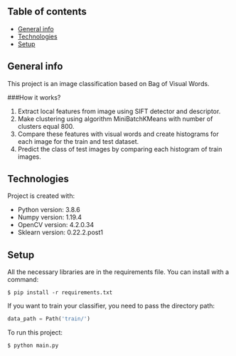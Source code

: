 ## Table of contents
* [General info](#general-info)
* [Technologies](#technologies)
* [Setup](#setup)

## General info
This project is an image classification based on Bag of Visual Words.

###How it works?
1. Extract local features from image using SIFT detector and descriptor.
2. Make clustering using algorithm MiniBatchKMeans with number of clusters equal 800.
3. Compare these features with visual words and create histograms for each image for the train and test dataset.
4. Predict the class of test images by comparing each histogram  of train images.
	
## Technologies
Project is created with:
* Python version: 3.8.6
* Numpy version: 1.19.4
* OpenCV version: 4.2.0.34
* Sklearn version: 0.22.2.post1
	
## Setup
All the necessary libraries are in the requirements file. You can install with a command:
```
$ pip install -r requirements.txt
```

If you want to train your classifier, you need to pass the directory path:
```python
data_path = Path('train/') 
```

To run this project:
```
$ python main.py
```
